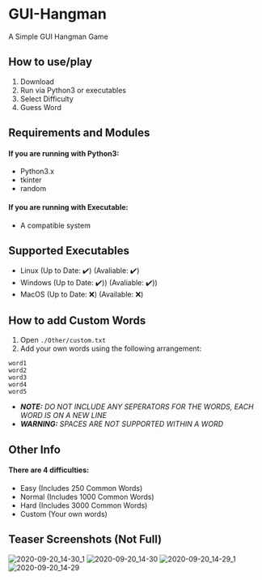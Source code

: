 # GUI-Hangman
A Simple GUI Hangman Game

## How to use/play
1. Download
2. Run via Python3 or executables
3. Select Difficulty
4. Guess Word

## Requirements and Modules
#### If you are running with Python3:
  - Python3.x
  - tkinter
  - random

#### If you are running with Executable:
  - A compatible system

## Supported Executables
- Linux (Up to Date: ✔️) (Avaliable: ✔️)
- Windows (Up to Date: ✔️)) (Avaliable: ✔️))
- MacOS (Up to Date: ❌) (Available: ❌)

## How to add Custom Words
1. Open `./Other/custom.txt`
2. Add your own words using the following arrangement:
  ```
  word1
  word2
  word3
  word4
  word5
  ```
- ***NOTE:** DO NOT INCLUDE ANY SEPERATORS FOR THE WORDS, EACH WORD IS ON A NEW LINE*
- ***WARNING:** SPACES ARE NOT SUPPORTED WITHIN A WORD*

## Other Info
#### There are 4 difficulties:
  - Easy (Includes 250 Common Words)
  - Normal (Includes 1000 Common Words)
  - Hard (Includes 3000 Common Words)
  - Custom (Your own words)
  
## Teaser Screenshots (Not Full)
![2020-09-20_14-30_1](https://user-images.githubusercontent.com/65184258/93712460-f46c1900-fb4d-11ea-8e7e-04ae118f3190.png)
![2020-09-20_14-30](https://user-images.githubusercontent.com/65184258/93712462-f59d4600-fb4d-11ea-888f-fd6f3bdb95af.png)
![2020-09-20_14-29_1](https://user-images.githubusercontent.com/65184258/93712463-f6ce7300-fb4d-11ea-91f9-a296743b7618.png)
![2020-09-20_14-29](https://user-images.githubusercontent.com/65184258/93712466-f7ffa000-fb4d-11ea-93bf-0593288643d7.png)
